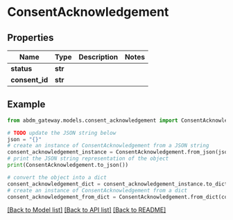 # ConsentAcknowledgement


## Properties

Name | Type | Description | Notes
------------ | ------------- | ------------- | -------------
**status** | **str** |  | 
**consent_id** | **str** |  | 

## Example

```python
from abdm_gateway.models.consent_acknowledgement import ConsentAcknowledgement

# TODO update the JSON string below
json = "{}"
# create an instance of ConsentAcknowledgement from a JSON string
consent_acknowledgement_instance = ConsentAcknowledgement.from_json(json)
# print the JSON string representation of the object
print(ConsentAcknowledgement.to_json())

# convert the object into a dict
consent_acknowledgement_dict = consent_acknowledgement_instance.to_dict()
# create an instance of ConsentAcknowledgement from a dict
consent_acknowledgement_from_dict = ConsentAcknowledgement.from_dict(consent_acknowledgement_dict)
```
[[Back to Model list]](../README.md#documentation-for-models) [[Back to API list]](../README.md#documentation-for-api-endpoints) [[Back to README]](../README.md)


